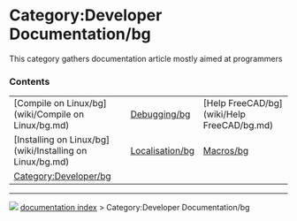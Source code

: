 # Category:Developer Documentation/bg
This category gathers documentation article mostly aimed at programmers

### Contents

|     |     |     |
| --- | --- | --- |
| [Compile on Linux/bg](wiki/Compile on Linux/bg.md) | [Debugging/bg](wiki/Debugging/bg.md) | [Help FreeCAD/bg](wiki/Help FreeCAD/bg.md) |
| [Installing on Linux/bg](wiki/Installing on Linux/bg.md) | [Localisation/bg](wiki/Localisation/bg.md) | [Macros/bg](wiki/Macros/bg.md) |
| [Category:Developer/bg](wiki/Category_Developer/bg.md) |



---
![](images/Right_arrow.png) [documentation index](../README.md) > Category:Developer Documentation/bg
